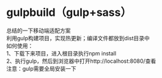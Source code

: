 # gulpbuild（gulp+sass）
总结的一下移动端适配方案
<br>利用gulp构建项目，实现热更新；编译文件都放到dist目录中
<br>如何使用：
    <br>1、下载下来项目，进入根目录执行npm install
    <br>2、执行gulp，然后到浏览器中打开http://localhost:8080/查看
<br>注意：gulp需要全局安装一下
